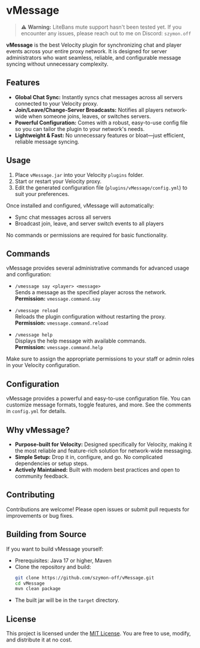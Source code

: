 # vMessage

> ⚠️ **Warning:** LiteBans mute support hasn't been tested yet. If you encounter any issues, please reach out to me on Discord: `szymon.off`

**vMessage** is the best Velocity plugin for synchronizing chat and player events across your entire proxy network. It is designed for server administrators who want seamless, reliable, and configurable message syncing without unnecessary complexity.

## Features

- **Global Chat Sync:** Instantly syncs chat messages across all servers connected to your Velocity proxy.
- **Join/Leave/Change-Server Broadcasts:** Notifies all players network-wide when someone joins, leaves, or switches servers.
- **Powerful Configuration:** Comes with a robust, easy-to-use config file so you can tailor the plugin to your network's needs.
- **Lightweight & Fast:** No unnecessary features or bloat—just efficient, reliable message syncing.

## Usage

1. Place `vMessage.jar` into your Velocity `plugins` folder.
2. Start or restart your Velocity proxy.
3. Edit the generated configuration file (`plugins/vMessage/config.yml`) to suit your preferences.

Once installed and configured, vMessage will automatically:

- Sync chat messages across all servers
- Broadcast join, leave, and server switch events to all players

No commands or permissions are required for basic functionality.

## Commands

vMessage provides several administrative commands for advanced usage and configuration:

- `/vmessage say <player> <message>`  
  Sends a message as the specified player across the network.  
  **Permission:** `vmessage.command.say`

- `/vmessage reload`  
  Reloads the plugin configuration without restarting the proxy.  
  **Permission:** `vmessage.command.reload`

- `/vmessage help`  
  Displays the help message with available commands.  
  **Permission:** `vmessage.command.help`

Make sure to assign the appropriate permissions to your staff or admin roles in your Velocity configuration.

## Configuration

vMessage provides a powerful and easy-to-use configuration file. You can customize message formats, toggle features, and more. See the comments in `config.yml` for details.

## Why vMessage?

- **Purpose-built for Velocity:** Designed specifically for Velocity, making it the most reliable and feature-rich solution for network-wide messaging.
- **Simple Setup:** Drop it in, configure, and go. No complicated dependencies or setup steps.
- **Actively Maintained:** Built with modern best practices and open to community feedback.

## Contributing

Contributions are welcome! Please open issues or submit pull requests for improvements or bug fixes.

## Building from Source

If you want to build vMessage yourself:

- Prerequisites: Java 17 or higher, Maven
- Clone the repository and build:
  ```bash
  git clone https://github.com/szymon-off/vMessage.git
  cd vMessage
  mvn clean package
  ```
- The built jar will be in the `target` directory.

## License

This project is licensed under the [MIT License](https://opensource.org/licenses/MIT). You are free to use, modify, and distribute it at no cost.
